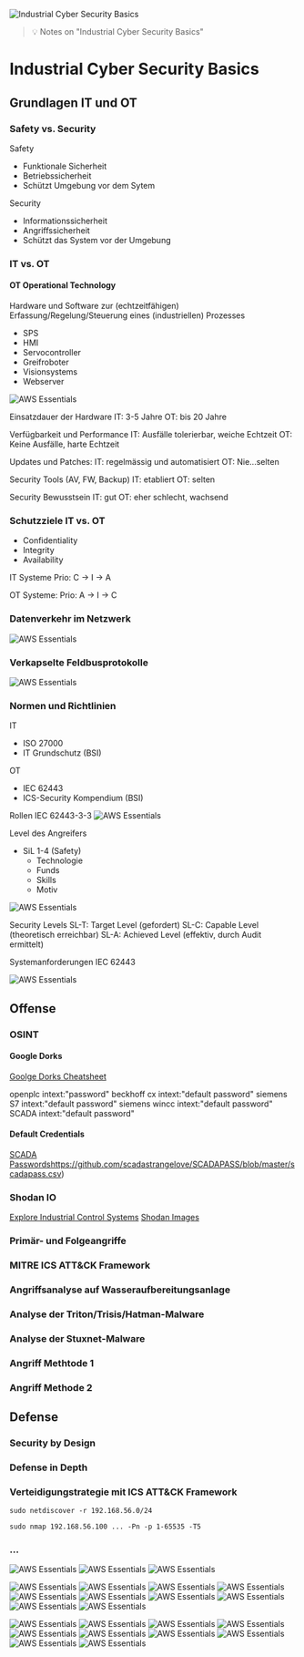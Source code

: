 ![Industrial Cyber Security Basics](images/icsb.jpg "Industrial Cyber Security Basics")

> :bulb: Notes on "Industrial Cyber Security Basics"


# Industrial Cyber Security Basics

## Grundlagen IT und OT

### Safety vs. Security

Safety
- Funktionale Sicherheit
- Betriebssicherheit
- Schützt Umgebung vor dem Sytem

Security
- Informationssicherheit
- Angriffssicherheit
- Schützt das System vor der Umgebung

### IT vs. OT
#### OT Operational Technology
Hardware und Software zur (echtzeitfähigen) Erfassung/Regelung/Steuerung eines (industriellen) Prozesses
- SPS
- HMI
- Servocontroller
- Greifroboter
- Visionsystems
- Webserver

![AWS Essentials](images/icsb1.png)

Einsatzdauer der Hardware
IT: 3-5 Jahre
OT: bis 20 Jahre

Verfügbarkeit und Performance
IT: Ausfälle tolerierbar, weiche Echtzeit
OT: Keine Ausfälle, harte Echtzeit

Updates und Patches:
IT: regelmässig und automatisiert
OT: Nie...selten

Security Tools (AV, FW, Backup)
IT: etabliert
OT: selten

Security Bewusstsein
IT: gut
OT: eher schlecht, wachsend


### Schutzziele IT vs. OT
- Confidentiality
- Integrity
- Availability

IT Systeme
Prio: C -> I -> A

OT Systeme:
Prio: A -> I -> C


### Datenverkehr im Netzwerk
![AWS Essentials](images/icsb2.png)

### Verkapselte Feldbusprotokolle
![AWS Essentials](images/icsb3.png)

### Normen und Richtlinien
IT
- ISO 27000
- IT Grundschutz (BSI)

OT
- IEC 62443
- ICS-Security Kompendium (BSI)

Rollen IEC 62443-3-3
![AWS Essentials](images/icsb4.png)

Level des Angreifers
- SiL 1-4 (Safety)
    - Technologie
    - Funds
    - Skills
    - Motiv

![AWS Essentials](images/icsb5.png)

Security Levels
SL-T: Target Level (gefordert)
SL-C: Capable Level (theoretisch erreichbar)
SL-A: Achieved Level (effektiv, durch Audit ermittelt)

Systemanforderungen IEC 62443

![AWS Essentials](images/icsb6.png)


## Offense

### OSINT

#### Google Dorks

[Goolge Dorks Cheatsheet](https://gist.github.com/sundowndev/283efaddbcf896ab405488330d1bbc06)

openplc intext:"password"
beckhoff cx intext:"default password"
siemens S7 intext:"default password"
siemens wincc intext:"default password"
SCADA intext:"default password"

#### Default Credentials
[SCADA Passwords]()https://github.com/scadastrangelove/SCADAPASS/blob/master/scadapass.csv)

### Shodan IO
[Explore Industrial Control Systems](https://www.shodan.io/search?query=port%3A102+Siemens)
[Shodan Images](https://images.shodan.io/?query=screenshot.label%3A%22ics%22)



### Primär- und Folgeangriffe


### MITRE ICS ATT&CK Framework

### Angriffsanalyse auf Wasseraufbereitungsanlage

### Analyse der Triton/Trisis/Hatman-Malware

### Analyse der Stuxnet-Malware

### Angriff Methtode 1

### Angriff Methode 2





## Defense

### Security by Design


### Defense in Depth

### Verteidigungstrategie mit ICS ATT&CK Framework

```
sudo netdiscover -r 192.168.56.0/24

sudo nmap 192.168.56.100 ... -Pn -p 1-65535 -T5

```

### ...







![AWS Essentials](images/icsb7.png)
![AWS Essentials](images/icsb8.png)
![AWS Essentials](images/icsb9.png)


![AWS Essentials](images/icsb10.png)
![AWS Essentials](images/icsb11.png)
![AWS Essentials](images/icsb12.png)
![AWS Essentials](images/icsb13.png)
![AWS Essentials](images/icsb14.png)
![AWS Essentials](images/icsb15.png)
![AWS Essentials](images/icsb16.png)
![AWS Essentials](images/icsb17.png)
![AWS Essentials](images/icsb18.png)
![AWS Essentials](images/icsb19.png)


![AWS Essentials](images/icsb20.png)
![AWS Essentials](images/icsb21.png)
![AWS Essentials](images/icsb22.png)
![AWS Essentials](images/icsb23.png)
![AWS Essentials](images/icsb24.png)
![AWS Essentials](images/icsb25.png)
![AWS Essentials](images/icsb26.png)
![AWS Essentials](images/icsb27.png)
![AWS Essentials](images/icsb28.png)
![AWS Essentials](images/icsb29.png)


